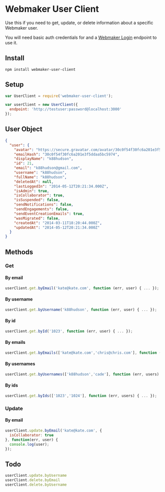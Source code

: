 # Webmaker User Client

Use this if you need to get, update, or delete information about a specific Webmaker user.

You will need basic auth credentials for and a [Webmaker Login](https://github.com/mozilla/login.webmaker.org) endpoint to use it.

## Install

`npm install webmaker-user-client`


## Setup

```js
var UserClient = require('webmaker-user-client');

var userClient = new UserClient({
  endpoint: 'http://testuser:password@localhost:3000'
});
```

## User Object

```json
{
  "user": {
    "avatar": "https://secure.gravatar.com/avatar/30c0f54f30fc6a201e3f5ddaa5bc5974?s=26&d=https%3A%2F%2Fstuff.webmaker.org%2Favatars%2Fwebmaker-avatar-44x44.png",
    "emailHash": "30c0f54f30fc6a201e3f5ddaa5bc5974",
    "displayName": "k88hudson",
    "id": 21,
    "email": "k88hudson@gmail.com",
    "username": "k88hudson",
    "fullName": "k88hudson",
    "deletedAt": null,
    "lastLoggedIn": "2014-05-12T20:21:34.000Z",
    "isAdmin": true,
    "isCollaborator": true,
    "isSuspended": false,
    "sendNotifications": false,
    "sendEngagements": false,
    "sendEventCreationEmails": true,
    "wasMigrated": false,
    "createdAt": "2014-03-11T18:20:44.000Z",
    "updatedAt": "2014-05-12T20:21:34.000Z"
  }
}
```

## Methods

### Get

#### By email

```js
userClient.get.byEmail('kate@kate.com', function (err, user) { ... });
```

#### By username

```js
userClient.get.byUsername('k88hudson', function (err, user) { ... });
```

#### By id

```js
userClient.get.byId('1023', function (err, user) { ... });
```

#### By emails

```js
userClient.get.byEmails(['kate@kate.com','chris@chris.com'], function (err, users) { ... });
```

#### By usernames

```js
userClient.get.byUsernames(['k88hudson','cade'], function (err, users) { ... });
```

#### By ids

```js
userClient.get.byIds(['1023','1024'], function (err, users) { ... });
```

### Update

#### By email

```js
userClient.update.byEmail('kate@kate.com', {
  isCollaborator: true
}, function(err, user) {
  console.log(user);
});
```

## Todo

```js
userClient.update.byUsername
userClient.delete.byEmail
userClient.delete.byUsername

```

